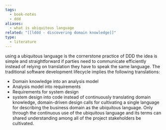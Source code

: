 ```yaml
---
tags:
  - book-notes
  - ddd
aliases:
  - what is ubiquitous language
related: "[[lddd - discovering domain knowledge]]"
type:
  - literature
---
```

using a ubiquitous language is the cornerstone practice of DDD the idea is simple and straightforward if parties need to communicate efficiently instead of relying on translation they have to speak the same language. The traditional software development lifecycle implies the following translations:
- Domain knowledge into an analysis model
- Analysis model into requirements 
- Requirements for system design 
- system design into code
instead of continuously translating domain knowledge, domain-driven design calls for cultivating a single language for describing the business domain as the ubiquitous language. Only through the continuous use of the ubiquitous language and its terms can shared understanding among all of the project stakeholders be cultivated.
